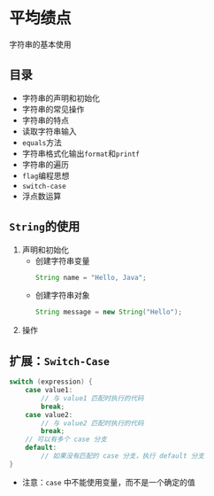 # 平均绩点

字符串的基本使用

## 目录

- 字符串的声明和初始化
- 字符串的常见操作
- 字符串的特点
- 读取字符串输入
- `equals`方法
- 字符串格式化输出`format`和`printf`
- 字符串的遍历
- `flag`编程思想
- `switch-case`
- 浮点数运算

## `String`的使用
1. 声明和初始化
   - 创建字符串变量
     ``` java
     String name = "Hello, Java";
     ```
   - 创建字符串对象
     ``` java
     String message = new String("Hello");
     ```
3. 操作

## 扩展：`Switch-Case`
``` java
switch (expression) {
    case value1:
        // 与 value1 匹配时执行的代码
        break;
    case value2:
        // 与 value2 匹配时执行的代码
        break;
    // 可以有多个 case 分支
    default:
        // 如果没有匹配的 case 分支，执行 default 分支
}
```
* 注意：`case` 中不能使用变量，而不是一个确定的值

